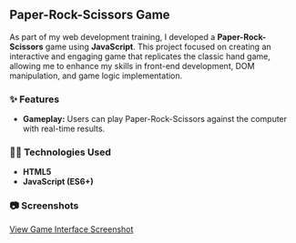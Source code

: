 ## Paper-Rock-Scissors Game
As part of my web development training, I developed a **Paper-Rock-Scissors** game using **JavaScript**. This project focused on creating an interactive and engaging game that replicates the classic hand game, allowing me to enhance my skills in front-end development, DOM manipulation, and game logic implementation.

### ✨ Features

- **Gameplay:** Users can play Paper-Rock-Scissors against the computer with real-time results.

### 🧑‍💻 Technologies Used

- **HTML5**
- **JavaScript (ES6+)**

### 📷 Screenshots

<a href="https://github.com/inna-shchokina/Paper-rock-scissors/blob/master/Screen_Paper-rock-scissors/Screen_Paper-rock-scissors_big.jpg?raw=true" target="_blank" rel="noopener noreferrer">View Game Interface Screenshot</a>


